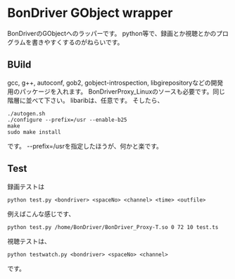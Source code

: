 BonDriver GObject wrapper
===

BonDriverのGObjectへのラッパーです。
python等で、録画とか視聴とかのプログラムを書きやすくするのがねらいです。

## BUild
gcc, g++, autoconf, gob2, gobject-introspection, libgirepositoryなどの開発用のパッケージを入れます。
BonDriverProxy_Linuxのソースも必要です。同じ階層に並べて下さい。
libaribは、任意です。
そしたら、
```
./autogen.sh
./configure --prefix=/usr --enable-b25
make
sudo make install
```
です。 --prefix=/usrを指定したほうが、何かと楽です。
## Test

録画テストは
``` 
python test.py <bondriver> <spaceNo> <channel> <time> <outfile>
```
例えばこんな感じです、

``` 
python test.py /home/BonDriver/BonDriver_Proxy-T.so 0 72 10 test.ts
```
視聴テストは、
``` 
python testwatch.py <bondriver> <spaceNo> <channel>
```
です。
